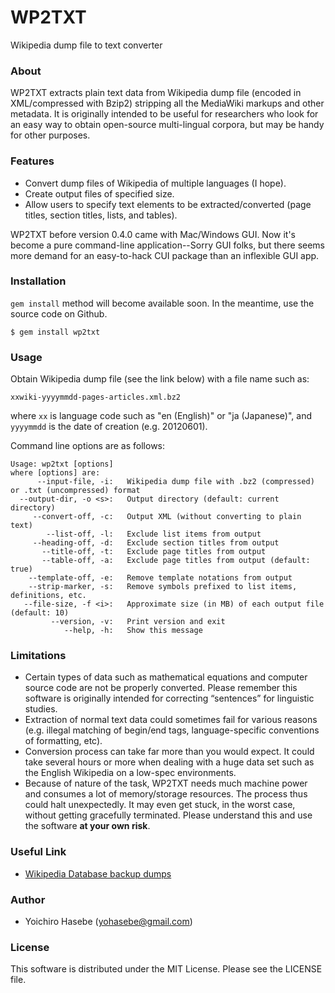 # WP2TXT

Wikipedia dump file to text converter

### About ###

WP2TXT extracts plain text data from Wikipedia dump file (encoded in XML/compressed with Bzip2) stripping all the MediaWiki markups and other metadata. It is originally intended to be useful for researchers who look for an easy way to obtain open-source multi-lingual corpora, but may be handy for other purposes.

### Features ###

* Convert dump files of Wikipedia of multiple languages (I hope).
* Create output files of specified size.
* Allow users to specify text elements to be extracted/converted (page titles, section titles, lists, and tables).

WP2TXT before version 0.4.0 came with Mac/Windows GUI. Now it's become a pure command-line application--Sorry GUI folks, but there seems more demand for an easy-to-hack CUI package than an inflexible GUI app.

### Installation
    
`gem install` method will become available soon.  In the meantime, use the source code on Github.

    $ gem install wp2txt

### Usage

Obtain Wikipedia dump file (see the link below) with a file name such as:

    xxwiki-yyyymmdd-pages-articles.xml.bz2

where `xx` is language code such as "en (English)" or "ja (Japanese)", and  `yyyymmdd` is the date of creation (e.g. 20120601).

Command line options are as follows:

    Usage: wp2txt [options]
    where [options] are:
          --input-file, -i:   Wikipedia dump file with .bz2 (compressed) or .txt (uncompressed) format
      --output-dir, -o <s>:   Output directory (default: current directory)
         --convert-off, -c:   Output XML (without converting to plain text)
            --list-off, -l:   Exclude list items from output
         --heading-off, -d:   Exclude section titles from output
           --title-off, -t:   Exclude page titles from output
           --table-off, -a:   Exclude page titles from output (default: true)
        --template-off, -e:   Remove template notations from output
        --strip-marker, -s:   Remove symbols prefixed to list items, definitions, etc.
       --file-size, -f <i>:   Approximate size (in MB) of each output file (default: 10)
             --version, -v:   Print version and exit
                --help, -h:   Show this message

### Limitations ###

* Certain types of data such as mathematical equations and computer source code are not be properly converted.  Please remember this software is originally intended for correcting “sentences” for linguistic studies.
* Extraction of normal text data could sometimes fail for various reasons (e.g. illegal matching of begin/end tags, language-specific conventions of formatting, etc). 
* Conversion process can take far more than you would expect. It could take several hours or more when dealing with a huge data set such as the English Wikipedia on a low-spec environments.
* Because of nature of the task, WP2TXT needs much machine power and consumes a lot of memory/storage resources. The process thus could halt unexpectedly. It may even get stuck, in the worst case, without getting gracefully terminated. Please understand this and use the software __at your own risk__.

### Useful Link ###

* [Wikipedia Database backup dumps](http://dumps.wikimedia.org/backup-index.html)
                
### Author ###

* Yoichiro Hasebe (<yohasebe@gmail.com>)

### License ###

This software is distributed under the MIT License. Please see the LICENSE file.
